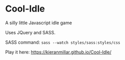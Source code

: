 # Cool-Idle
A silly little Javascript idle game

Uses JQuery and SASS.

SASS command: `sass --watch styles/sass:styles/css`

Play it here: https://kieranmillar.github.io/Cool-Idle/
